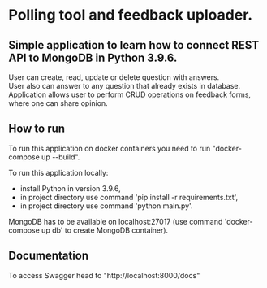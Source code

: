 # Polling tool and feedback uploader.

## Simple application to learn how to connect REST API to MongoDB in Python 3.9.6.

User can create, read, update or delete question with answers.   
User also can answer to any question that already exists in database.  
Application allows user to perform CRUD operations on feedback forms, where one can share opinion.

## How to run

To run this application on docker containers you need to run "docker-compose up --build".

To run this application locally:

- install Python in version 3.9.6,
- in project directory use command 'pip install -r requirements.txt',
- in project directory use command 'python main.py'.

MongoDB has to be available on localhost:27017 (use command 'docker-compose up db' to create MongoDB
container).

## Documentation

To access Swagger head to "http://localhost:8000/docs"